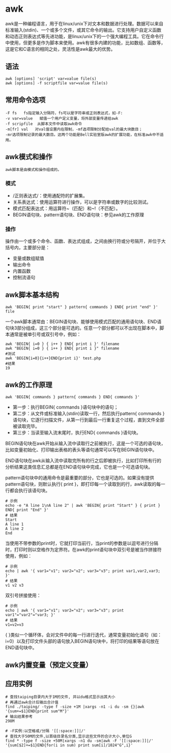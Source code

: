 # awk

awk是一种编程语言，用于在linux/unix下对文本和数据进行处理。数据可以来自标准输入(stdin)、一个或多个文件，或其它命令的输出。它支持用户自定义函数和动态正则表达式等先进功能，是linux/unix下的一个强大编程工具。它在命令行中使用，但更多是作为脚本来使用。awk有很多内建的功能，比如数组、函数等，这是它和C语言的相同之处，灵活性是awk最大的优势。

## 语法

	awk [options] 'script' var=value file(s)
	awk [options] -f scriptfile var=value file(s)

## 常用命令选项

	-F fs   fs指定输入分隔符，fs可以是字符串或正则表达式，如-F:
	-v var=value   赋值一个用户定义变量，将外部变量传递给awk
	-f scripfile  从脚本文件中读取awk命令
	-m[fr] val   对val值设置内在限制，-mf选项限制分配给val的最大块数目；
	-mr选项限制记录的最大数目。这两个功能是Bell实验室版awk的扩展功能，在标准awk中不适用。

## awk模式和操作

	awk脚本是由模式和操作组成的。

### 模式

* /正则表达式/：使用通配符的扩展集。
* 关系表达式：使用运算符进行操作，可以是字符串或数字的比较测试。
* 模式匹配表达式：用运算符~（匹配）和~!（不匹配）。
* BEGIN语句块、pattern语句块、END语句块：参见awk的工作原理

### 操作

操作由一个或多个命令、函数、表达式组成，之间由换行符或分号隔开，并位于大括号内，主要部分是：

* 变量或数组赋值
* 输出命令
* 内置函数
* 控制流语句

## awk脚本基本结构

	awk 'BEGIN{ print "start" } pattern{ commands } END{ print "end" }' file

一个awk脚本通常由：BEGIN语句块、能够使用模式匹配的通用语句块、END语句块3部分组成，这三个部分是可选的。任意一个部分都可以不出现在脚本中，脚本通常是被单引号或双引号中，例如：

	awk 'BEGIN{ i=0 } { i++ } END{ print i }' filename
	awk "BEGIN{ i=0 } { i++ } END{ print i }" filename
	#测试
	awk 'BEGIN{i=0}{i++}END{print i}' test.php
	#结果
	19

## awk的工作原理

	awk 'BEGIN{ commands } pattern{ commands } END{ commands }'

* 第一步：执行BEGIN{ commands }语句块中的语句；
* 第二步：从文件或标准输入(stdin)读取一行，然后执行pattern{ commands }语句块，它逐行扫描文件，从第一行到最后一行重复这个过程，直到文件全部被读取完毕。
* 第三步：当读至输入流末尾时，执行END{ commands }语句块。

BEGIN语句块在awk开始从输入流中读取行之前被执行，这是一个可选的语句块，比如变量初始化、打印输出表格的表头等语句通常可以写在BEGIN语句块中。

END语句块在awk从输入流中读取完所有的行之后即被执行，比如打印所有行的分析结果这类信息汇总都是在END语句块中完成，它也是一个可选语句块。

pattern语句块中的通用命令是最重要的部分，它也是可选的。如果没有提供pattern语句块，则默认执行{ print }，即打印每一个读取到的行，awk读取的每一行都会执行该语句块。

	# 示例
	echo -e "A line 1\nA line 2" | awk 'BEGIN{ print "Start" } { print } END{ print "End" }'
	# 结果
	Start
	A line 1
	A line 2
	End

当使用不带参数的print时，它就打印当前行，当print的参数是以逗号进行分隔时，打印时则以空格作为定界符。在awk的print语句块中双引号是被当作拼接符使用，例如：
	
	# 示例
	echo | awk '{ var1="v1"; var2="v2"; var3="v3"; print var1,var2,var3; }' 
	# 结果
	v1 v2 v3

双引号拼接使用：
	
	# 示例
	echo | awk '{ var1="v1"; var2="v2"; var3="v3"; print var1"="var2"="var3; }'
	# 结果
	v1=v2=v3

{ }类似一个循环体，会对文件中的每一行进行迭代，通常变量初始化语句（如：i=0）以及打印文件头部的语句放入BEGIN语句块中，将打印的结果等语句放在END语句块中。

## awk内置变量（预定义变量）





## 应用实例
	# 查找taiping目录内大于1M的文件, 并以du格式显示出其大小
	# 再通过awk合计后输出合计值
	find ./taiping/ -type f -size +1M |xargs -n1 -i du -sm {}|awk '{sum+=$1}END{print sum"M"}'
	# 输出结果参考
	298M

	# -F实例:以空格或/分隔 '[[:space:]]|/'
	# 查找大于50M的文件,以首级目录名分类,显示这些文件的合计大小,单位G
	find * -type f -size +50M|xargs -n1 du -sm|awk -F '[[:space:]]|/' '{sum[$2]+=$1}END{for(i in sum) print sum[i]/1024"G",i}'